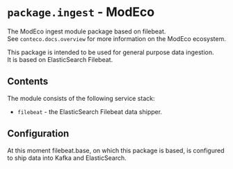 # `package.ingest` - ModEco

The ModEco ingest module package based on filebeat.  
See `conteco.docs.overview` for more information on the ModEco ecosystem.

This package is intended to be used for general purpose data ingestion.  
It is based on ElasticSearch Filebeat.

## Contents

The module consists of the following service stack:

 * `filebeat` - the ElasticSearch Filebeat data shipper.

## Configuration

At this moment filebeat.base, on which this package is based,
is configured to ship data into Kafka and ElasticSearch.

